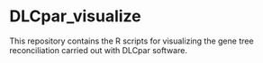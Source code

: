 # DLCpar_visualize
This repository contains the R scripts for visualizing the gene tree reconciliation carried out with DLCpar software. 
